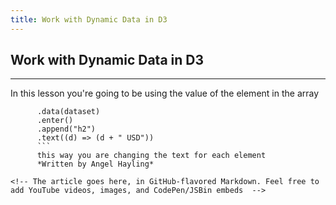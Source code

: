 ```yaml
---
title: Work with Dynamic Data in D3
---
```

## Work with Dynamic Data in D3
---

In this lesson you're going to be using the value of the element in the array

```    d3.select("body").selectAll("h2")
      .data(dataset)
      .enter()
      .append("h2")
      .text((d) => (d + " USD"))
      ```
      this way you are changing the text for each element 
      *Written by Angel Hayling*

<!-- The article goes here, in GitHub-flavored Markdown. Feel free to add YouTube videos, images, and CodePen/JSBin embeds  -->
